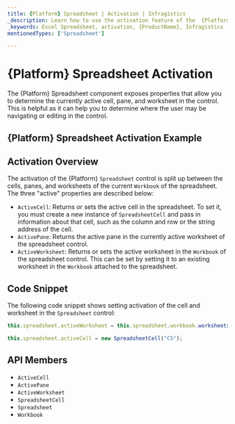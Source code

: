 ```yaml
---
title: {Platform} Spreadsheet | Activation | Infragistics
_description: Learn how to use the activation feature of the  {Platform} spreadsheet control which is split between the cells, panes and worksheets. Check out the {ProductName} spreadsheet demos!
_keywords: Excel Spreadsheet, activation, {ProductName}, Infragistics
mentionedTypes: ['Spreadsheet']

---
```

# {Platform} Spreadsheet Activation

The {Platform} Spreadsheet component exposes properties that allow you to determine the currently active cell, pane, and worksheet in the control. This is helpful as it can help you to determine where the user may be navigating or editing in the control.

## {Platform} Spreadsheet Activation Example


<code-view style="height: 500px"
           data-demos-base-url="{environment:dvDemosBaseUrl}"
           iframe-src="{environment:dvDemosBaseUrl}/excel/spreadsheet-activation"
           alt="{Platform} Spreadsheet Activation Example"
           github-src="excel/spreadsheet/activation">
</code-view>

<div class="divider--half"></div>

## Activation Overview

The activation of the {Platform} `Spreadsheet` control is split up between the cells, panes, and worksheets of the current `Workbook` of the spreadsheet. The three "active" properties are described below:

- `ActiveCell`: Returns or sets the active cell in the spreadsheet. To set it, you must create a new instance of `SpreadsheetCell` and pass in information about that cell, such as the column and row or the string address of the cell.
- `ActivePane`: Returns the active pane in the currently active worksheet of the spreadsheet control.
- `ActiveWorksheet`: Returns or sets the active worksheet in the `Workbook` of the spreadsheet control. This can be set by setting it to an existing worksheet in the `Workbook` attached to the spreadsheet.

## Code Snippet

The following code snippet shows setting activation of the cell and worksheet in the `Spreadsheet` control:

```ts
this.spreadsheet.activeWorksheet = this.spreadsheet.workbook.worksheets(1);

this.spreadsheet.activeCell = new SpreadsheetCell("C5");
```

 ## API Members

 - `ActiveCell`
 - `ActivePane`
 - `ActiveWorksheet`
 - `SpreadsheetCell`
 - `Spreadsheet`
 - `Workbook`